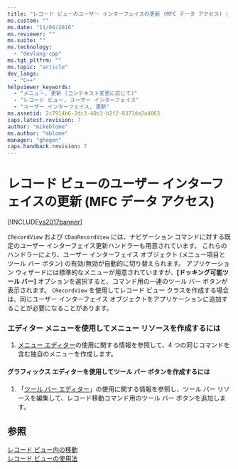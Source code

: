 ```yaml
---
title: "レコード ビューのユーザー インターフェイスの更新 (MFC データ アクセス) | Microsoft Docs"
ms.custom: ""
ms.date: "11/04/2016"
ms.reviewer: ""
ms.suite: ""
ms.technology: 
  - "devlang-cpp"
ms.tgt_pltfrm: ""
ms.topic: "article"
dev_langs: 
  - "C++"
helpviewer_keywords: 
  - "メニュー, 更新 (コンテキスト変更に応じて)"
  - "レコード ビュー, ユーザー インターフェイス"
  - "ユーザー インターフェイス, 更新"
ms.assetid: 2c7914b6-2dc3-40c3-b2f2-8371da2a4063
caps.latest.revision: 7
author: "mikeblome"
ms.author: "mblome"
manager: "ghogen"
caps.handback.revision: 7
---
```

# レコード ビューのユーザー インターフェイスの更新 (MFC データ アクセス)
[!INCLUDE[vs2017banner](../assembler/inline/includes/vs2017banner.md)]

`CRecordView` および `CDaoRecordView` には、ナビゲーション コマンドに対する既定のユーザー インターフェイス更新ハンドラーも用意されています。  これらのハンドラーにより、ユーザー インターフェイス オブジェクト \(メニュー項目とツール バー ボタン\) の有効\/無効が自動的に切り替えられます。  アプリケーション ウィザードには標準的なメニューが用意されていますが、**\[ドッキング可能ツール バー\]** オプションを選択すると、コマンド用の一連のツール バー ボタンが表示されます。  `CRecordView` を使用してレコード ビュー クラスを作成する場合は、同じユーザー インターフェイス オブジェクトをアプリケーションに追加することが必要になることがあります。  
  
### エディター メニューを使用してメニュー リソースを作成するには  
  
1.  [メニュー エディター](../Topic/Menu%20Editor.md)の使用に関する情報を参照して、4 つの同じコマンドを含む独自のメニューを作成します。  
  
#### グラフィックス エディターを使用してツール バー ボタンを作成するには  
  
1.  「[ツール バー エディター](../mfc/toolbar-editor.md)」の使用に関する情報を参照し、ツール バー リソースを編集して、レコード移動コマンド用のツール バー ボタンを追加します。  
  
## 参照  
 [レコード ビュー内の移動](../Topic/Supporting%20Navigation%20in%20a%20Record%20View%20%20\(MFC%20Data%20Access\).md)   
 [レコード ビューの使用法](../data/using-a-record-view-mfc-data-access.md)